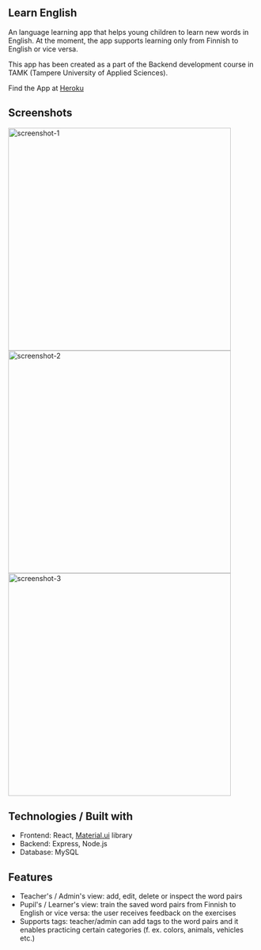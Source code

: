 ## Learn English

An language learning app that helps young children to learn new words in English.
At the moment, the app supports learning only from Finnish to English or vice versa.

This app has been created as a part of the Backend development course in TAMK (Tampere University of Applied Sciences).

Find the App at [Heroku](https://learn-english-fullstackproject.herokuapp.com/)

## Screenshots

<img width="450" alt="screenshot-1" src="https://user-images.githubusercontent.com/77788900/148819594-38bbd637-b6e0-48f5-87d4-0f8d98834b5b.png">  
<img width="450" alt="screenshot-2" src="https://user-images.githubusercontent.com/77788900/148819609-7c44f22f-0092-465e-bf33-7094229da25a.png">
<img width="450" alt="screenshot-3" src="https://user-images.githubusercontent.com/77788900/148819633-f9194df5-e0ad-4410-b232-69a52e31a7ac.png">

## Technologies / Built with

- Frontend: React, [Material.ui](https://mui.com/) library
- Backend: Express, Node.js
- Database: MySQL

## Features

- Teacher's / Admin's view: add, edit, delete or inspect the word pairs
- Pupil's / Learner's view: train the saved word pairs from Finnish to English or vice versa: the user receives feedback on the exercises
- Supports tags: teacher/admin can add tags to the word pairs and it enables practicing certain categories (f. ex. colors, animals, vehicles etc.)

